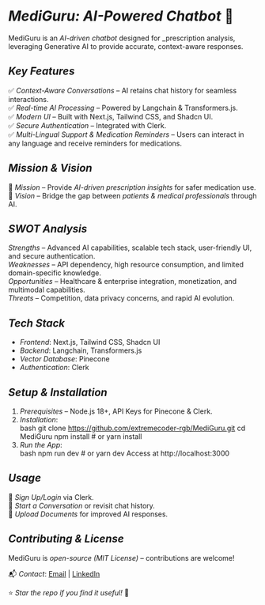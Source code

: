 # _MediGuru: AI-Powered Chatbot_ 🚀

MediGuru is an _AI-driven chatbot_ designed for \_prescription analysis, leveraging Generative AI to provide accurate, context-aware responses.

## _Key Features_

✅ _Context-Aware Conversations_ – AI retains chat history for seamless interactions.  
✅ _Real-time AI Processing_ – Powered by Langchain & Transformers.js.  
✅ _Modern UI_ – Built with Next.js, Tailwind CSS, and Shadcn UI.  
✅ _Secure Authentication_ – Integrated with Clerk.  
✅ _Multi-Lingual Support & Medication Reminders_ – Users can interact in any language and receive reminders for medications.

## _Mission & Vision_

🔹 _Mission_ – Provide _AI-driven prescription insights_ for safer medication use.  
🔹 _Vision_ – Bridge the gap between _patients & medical professionals_ through AI.

## _SWOT Analysis_

_Strengths_ – Advanced AI capabilities, scalable tech stack, user-friendly UI, and secure authentication.  
_Weaknesses_ – API dependency, high resource consumption, and limited domain-specific knowledge.  
_Opportunities_ – Healthcare & enterprise integration, monetization, and multimodal capabilities.  
_Threats_ – Competition, data privacy concerns, and rapid AI evolution.

## _Tech Stack_

- _Frontend_: Next.js, Tailwind CSS, Shadcn UI
- _Backend_: Langchain, Transformers.js
- _Vector Database_: Pinecone
- _Authentication_: Clerk

## _Setup & Installation_

1. _Prerequisites_ – Node.js 18+, API Keys for Pinecone & Clerk.
2. _Installation_:  
   bash
   git clone https://github.com/extremecoder-rgb/MediGuru.git
   cd MediGuru
   npm install # or yarn install
3. _Run the App_:  
   bash
   npm run dev # or yarn dev
   Access at http://localhost:3000

## _Usage_

🔹 _Sign Up/Login_ via Clerk.  
🔹 _Start a Conversation_ or revisit chat history.  
🔹 _Upload Documents_ for improved AI responses.

## _Contributing & License_

MediGuru is _open-source (MIT License)_ – contributions are welcome!

📬 _Contact_: [Email](mailto:sohanxpal18@gmail.com) | [LinkedIn](www.linkedin.com/in/sohan-pal-b79b33309)

⭐ _Star the repo if you find it useful!_ 🚀
